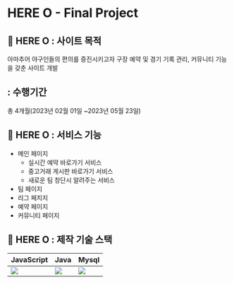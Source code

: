 # HERE O - Final Project

## :rocket: HERE O : 사이트 목적

아마추어 야구인들의 편의를 증진시키고자 구장 예약 및 경기 기록 관리, 커뮤니티 기능을 갖춘 사이트 개발

## : 수행기간
총 4개월(2023년 02월 01일 ~2023년 05월 23일)


## :mag_right: HERE O : 서비스 기능

* 메인 페이지
  * 실시간 예약 바로가기 서비스
  * 중고거래 게시판 바로가기 서비스
  * 새로운 팀 창단시 알려주는 서비스
* 팀 페이지
* 리그 페치지
* 예약 페이지
* 커뮤니티 페이지
  


## :hammer: HERE O : 제작 기술 스택

| JavaScript                                                                                                     | Java                                                                                               | Mysql                                                                                                |
| -------------------------------------------------------------------------------------------------------------- | -------------------------------------------------------------------------------------------------- | ---------------------------------------------------------------------------------------------------- |
| <img src="https://img.shields.io/badge/javascript-F7DF1E?style=for-the-badge&logo=javascript&logoColor=black"> | <img src="https://img.shields.io/badge/java-007396?style=for-the-badge&logo=java&logoColor=white"> | <img src="https://img.shields.io/badge/mysql-4479A1?style=for-the-badge&logo=mysql&logoColor=white"> |

